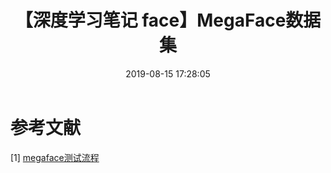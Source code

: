 ﻿---
title: 【深度学习笔记 face】MegaFace数据集
date: 2019-08-15 17:28:05
tags:
categories: ["深度学习笔记"]
mathjax: true
---
<!-- more -->
# 参考文献
[1] [megaface测试流程](https://blog.csdn.net/realmanma/article/details/77429726)
